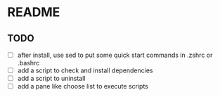 # README

## TODO

- [ ] after install, use sed to put some quick start commands in .zshrc or .bashrc
- [ ] add a script to check and install dependencies
- [ ] add a script to uninstall
- [ ] add a pane like choose list to execute scripts
